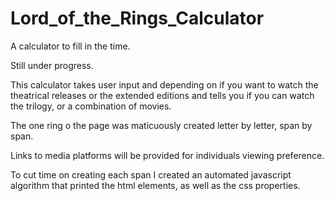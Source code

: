 # Lord_of_the_Rings_Calculator
A calculator to fill in the time.

Still under progress.

This calculator takes user input and depending on if you want to watch the theatrical releases or the extended editions and tells you if you can watch the trilogy, or a combination of movies. 

The one ring o the page was maticuously created letter by letter, span by span. 

Links to media platforms will be provided for individuals viewing preference.

To cut time on creating each span I created an automated javascript algorithm that printed the html elements, as well as the css properties.
